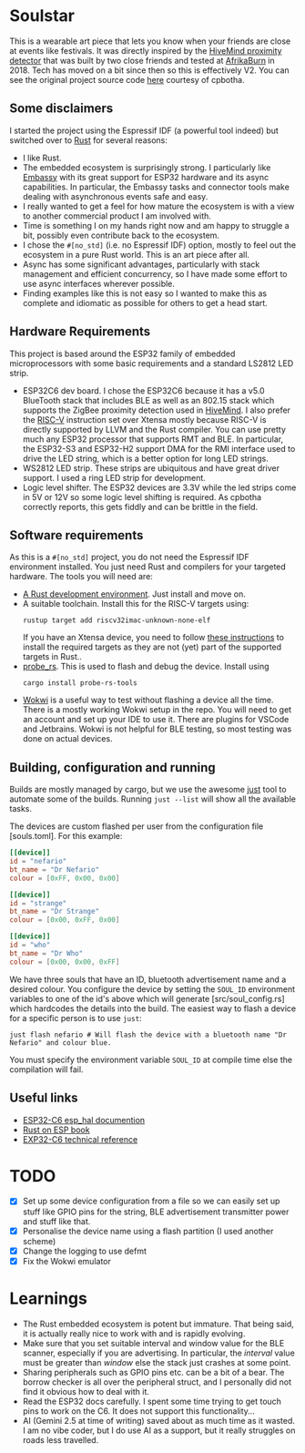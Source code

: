 # Soulstar

This is a wearable art piece that lets you know when your friends are close at events like festivals. It was directly
inspired by the [HiveMind proximity detector](https://cpbotha.net/2024/08/10/afrikaburn-2018-hivemind-proximity/) that
was built by two close friends and tested at [AfrikaBurn](https://www.afrikaburn.org/) in 2018. Tech has moved on a bit
since then so this is
effectively V2. You can see the original project source
code [here](https://typst.app/docs/reference/model/bibliography/)
courtesy of cpbotha.

## Some disclaimers

I started the project using the Espressif IDF (a powerful tool indeed) but switched over to
[Rust](https://www.rust-lang.org) for several reasons:

- I like Rust.
- The embedded ecosystem is surprisingly strong. I particularly like [Embassy](https://embassy.dev/) with its great
  support for ESP32 hardware and its async capabilities. In particular, the Embassy tasks and connector tools make
  dealing with asynchronous events safe and easy.
- I really wanted to get a feel for how mature the ecosystem is with a view to another commercial product
  I am involved with.
- Time is something I on my hands right now and am happy to struggle a bit, possibly even contribute back to the
  ecosystem.
- I chose the `#[no_std]` (i.e. no Espressif IDF) option, mostly to feel out the ecosystem in a pure Rust world. This
  is an art piece after all.
- Async has some significant advantages, particularly with stack management and efficient concurrency, so I have
  made some effort to use async interfaces wherever possible.
- Finding examples like this is not easy so I wanted to make this as complete and idiomatic as possible for others to
  get a head start.

## Hardware Requirements

This project is based around the ESP32 family of embedded microprocessors with some basic requirements and a standard
LS2812 LED strip.

- ESP32C6 dev board. I chose the ESP32C6 because it has a v5.0 BlueTooth stack that includes BLE as well as an 802.15
  stack which supports the ZigBee proximity detection used
  in [HiveMind](https://cpbotha.net/2024/08/10/afrikaburn-2018-hivemind-proximity/).
  I also prefer the [RISC-V](https://en.wikipedia.org/wiki/RISC-V) instruction set over Xtensa mostly because RISC-V is
  directly supported by LLVM and the Rust compiler. You can use pretty much any ESP32 processor that supports RMT and
  BLE. In particular, the ESP32-S3 and ESP32-H2 support DMA for the RMI interface used to drive the LED string, which
  is a better option for long LED strings.
- WS2812 LED strip. These strips are ubiquitous and have great driver support. I used a ring LED strip for development.
- Logic level shifter. The ESP32 devices are 3.3V while the led strips come in 5V or 12V so some logic level shifting
  is required. As cpbotha correctly reports, this gets fiddly and can be brittle in the field.

## Software requirements

As this is a `#[no_std]` project, you do not need the Espressif IDF environment installed. You just need Rust and
compilers for your targeted hardware. The tools you will need are:

- [A Rust development environment](https://www.rust-lang.org/learn/get-started). Just install and move on.
- A suitable toolchain. Install this for the RISC-V targets using:
  ```shell
  rustup target add riscv32imac-unknown-none-elf
  ```
  If you have an Xtensa device, you need to
  follow [these instructions](https://docs.esp-rs.org/book/installation/riscv-and-xtensa.html)
  to install the required targets as they are not (yet) part of the supported targets in Rust..
- [probe_rs](https://probe.rs/). This is used to flash and debug the device. Install using
  ```shell
  cargo install probe-rs-tools
  ```
- [Wokwi](https://wokwi.com/) is a useful way to test without flashing a device all the time. There is a mostly working
  Wokwi setup in the repo. You will need to get an account and set up your IDE to use it. There are plugins for VSCode
  and Jetbrains. Wokwi is not helpful for BLE testing, so most testing was done on actual devices.

## Building, configuration and running

Builds are mostly managed by cargo, but we use the awesome [just](https://github.com/casey/just) tool to automate
some of the builds. Running `just --list` will show all the available tasks.

The devices are custom flashed per user from the configuration file [souls.toml]. For this example:

```toml
[[device]]
id = "nefario"
bt_name = "Dr Nefario"
colour = [0xFF, 0x00, 0x00]

[[device]]
id = "strange"
bt_name = "Dr Strange"
colour = [0x00, 0xFF, 0x00]

[[device]]
id = "who"
bt_name = "Dr Who"
colour = [0x00, 0x00, 0xFF]
```

We have three souls that have an ID, bluetooth advertisement name and a desired colour. You configure the device by
setting the `SOUL_ID` environment variables to one of the id's above which will generate [src/soul_config.rs] which
hardcodes the details into the build. The easiest way to flash a device for a specific person is to use `just`:

```shell
just flash nefario # Will flash the device with a bluetooth name "Dr Nefario" and colour blue. 
```

You must specify the environment variable `SOUL_ID` at compile time else the compilation will fail.

## Useful links

- [ESP32-C6 esp_hal documention](https://docs.esp-rs.org/esp-hal/esp-hal/0.23.1/esp32c6/esp_hal/)
- [Rust on ESP book](https://docs.esp-rs.org/book/)
- [EXP32-C6 technical reference](https://www.espressif.com/sites/default/files/documentation/esp32-c6_technical_reference_manual_en.pd)

# TODO

- [x] Set up some device configuration from a file so we can easily set up stuff like GPIO pins for the string,
  BLE advertisement transmitter power and stuff like that.
- [x] Personalise the device name using a flash partition (I used another scheme)
- [x] Change the logging to use defmt
- [x] Fix the Wokwi emulator

# Learnings

- The Rust embedded ecosystem is potent but immature. That being said, it is actually really nice to work with and
  is rapidly evolving.
- Make sure that you set suitable interval and window value for the BLE scanner, especially if you are
  advertising. In particular, the *interval* value must be greater than *window* else the stack just crashes
  at some point.
- Sharing peripherals such as GPIO pins etc. can be a bit of a bear. The borrow checker is all over the peripheral
  struct, and I personally did not find it obvious how to deal with it.
- Read the ESP32 docs carefully. I spent some time trying to get touch pins to work on the C6. It does not support
  this functionality…
- AI (Gemini 2.5 at time of writing) saved about as much time as it wasted. I am no vibe coder, but I do use AI as
  a support, but it really struggles on roads less travelled.